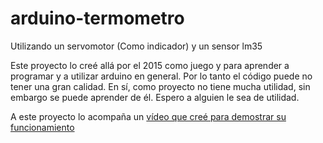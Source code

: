 # arduino-termometro
Utilizando un servomotor (Como indicador) y un sensor lm35 

Este proyecto lo creé allá por el 2015 como juego y para aprender a programar y a utilizar arduino en general. Por lo tanto el código puede no tener una gran calidad. 
En sí, como proyecto no tiene mucha utilidad, sin embargo se puede aprender de él. Espero a alguien le sea de utilidad.

A este proyecto lo acompaña un [vídeo que creé para demostrar su funcionamiento](https://www.youtube.com/watch?v=U6HNxZPBdHQ)

